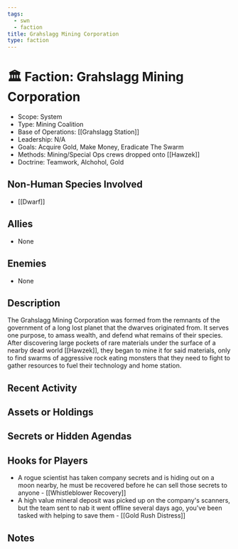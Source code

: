```yaml
---
tags:
  - swn
  - faction
title: Grahslagg Mining Corporation
type: faction
---
```

# 🏛️ Faction: Grahslagg Mining Corporation

- Scope: System
- Type: Mining Coalition
- Base of Operations: [[Grahslagg Station]]
- Leadership: N/A
- Goals: Acquire Gold, Make Money, Eradicate The Swarm
- Methods: Mining/Special Ops crews dropped onto [[Hawzek]]
- Doctrine: Teamwork, Alchohol, Gold

## Non-Human Species Involved
- [[Dwarf]]

## Allies
- None

## Enemies
- None

## Description
The Grahslagg Mining Corporation was formed from the remnants of the government of a long lost planet that the dwarves originated from. It serves one purpose, to amass wealth, and defend what remains of their species. After discovering large pockets of rare materials under the surface of a nearby dead world [[Hawzek]], they began to mine it for said materials, only to find swarms of aggressive rock eating monsters that they need to fight to gather resources to fuel their technology and home station.

## Recent Activity

## Assets or Holdings

## Secrets or Hidden Agendas

## Hooks for Players
- A rogue scientist has taken company secrets and is hiding out on a moon nearby, he must be recovered before he can sell those secrets to anyone - [[Whistleblower Recovery]]
- A high value mineral deposit was picked up on the company's scanners, but the team sent to nab it went offline several days ago, you've been tasked with helping to save them - [[Gold Rush Distress]]

## Notes

